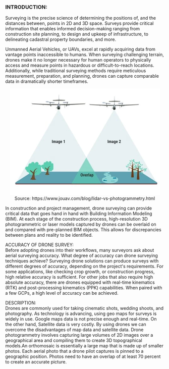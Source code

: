 ### INTRODUCTION:

Surveying is the precise science of determining the positions of, and the distances between, points in 2D and 3D space. Surveys provide critical information that enables informed decision-making ranging from construction site planning, to design and upkeep of infrastructure, to delineating cadastral property boundaries, and more.

Unmanned Aerial Vehicles, or UAVs, excel at rapidly acquiring data from vantage points inaccessible to humans. When surveying challenging terrain, drones make it no longer necessary for human operators to physically access and measure points in hazardous or difficult-to-reach locations. Additionally, while traditional surveying methods require meticulous measurement, preparation, and planning, drones can capture comparable data in dramatically shorter timeframes.

<center>

<img src="./images/photo.PNG" alt="UAV" />

<figcaption>Source: https://www.jouav.com/blog/lidar-vs-photogrammetry.html</figcaption>

</center>

In construction and project management, drone surveying can provide critical data that goes hand in hand with Building Information Modeling (BIM).
At each stage of the construction process, high-resolution 3D photogrammetric or laser models captured by drones can be overlaid on and compared with pre-planned BIM objects. This allows for discrepancies between plans and reality to be identified.

ACCURACY OF DRONE SURVEY:  
Before adopting drones into their workflows, many surveyors ask about aerial surveying accuracy. What degree of accuracy can drone surveying techniques achieve?
Surveying drone solutions can produce surveys with different degrees of accuracy, depending on the project's requirements. For some applications, like checking crop growth, or construction progress, high relative accuracy is sufficient. For other jobs that also require high absolute accuracy, there are drones equipped with real-time kinematics (RTK) and post-processing kinematics (PPK) capabilities. When paired with a few GCPs, a high level of accuracy can be achieved.

DESCRIPTION:  
Drones are commonly used for taking cinematic shots, wedding shoots, and photography. As technology is advancing, using geo maps for surveys is widely in use. Google maps data is not precise enough and real-time. On the other hand, Satellite data is very costly. By using drones we can overcome the disadvantages of map data and satellite data. Drone photogrammetry involves capturing large volumes of 2D images over a geographical area and compiling them to create 3D topographical models.An orthomosaic is essentially a large map that is made up of smaller photos. Each aerial photo that a drone pilot captures is pinned to a geographic position. Photos need to have an overlap of at least 70 percent to create an accurate picture.

